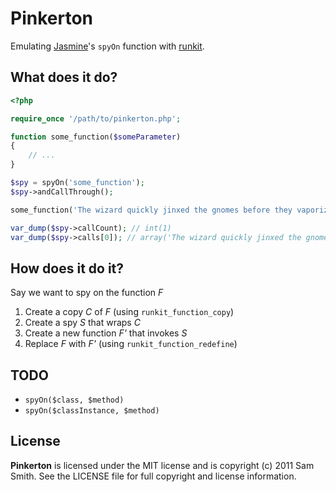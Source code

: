 # Pinkerton

Emulating [Jasmine](http://pivotal.github.com/jasmine/)'s `spyOn` function with [runkit](https://github.com/zenovich/runkit/).

## What does it do?

```php
<?php

require_once '/path/to/pinkerton.php';

function some_function($someParameter)
{
	// ...
}

$spy = spyOn('some_function');
$spy->andCallThrough();

some_function('The wizard quickly jinxed the gnomes before they vaporized.');

var_dump($spy->callCount); // int(1)
var_dump($spy->calls[0]); // array('The wizard quickly jinxed the gnomes before they vaporized.')
```

## How does it do it?

Say we want to spy on the function *F*

1. Create a copy *C* of *F* (using `runkit_function_copy`)
2. Create a spy *S* that wraps *C*
3. Create a new function *F'* that invokes *S*
4. Replace *F* with *F'* (using `runkit_function_redefine`)

## TODO

* `spyOn($class, $method)`
* `spyOn($classInstance, $method)`

## License

**Pinkerton** is licensed under the MIT license and is copyright (c) 2011 Sam Smith. See the LICENSE file for full copyright and license information.